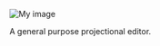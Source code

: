 ![My image](http://s9.postimage.org/mxnmsv4en/projectured.png)

A general purpose projectional editor.
